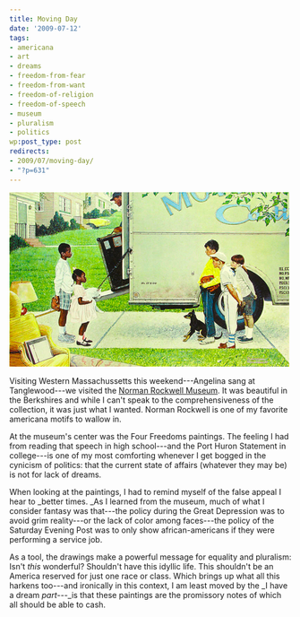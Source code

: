 ```yaml
---
title: Moving Day
date: '2009-07-12'
tags:
- americana
- art
- dreams
- freedom-from-fear
- freedom-from-want
- freedom-of-religion
- freedom-of-speech
- museum
- pluralism
- politics
wp:post_type: post
redirects:
- 2009/07/moving-day/
- "?p=631"
---
```


![norman rockwell - moving day](2009-07-12-Moving-Day/norman-rockwell-moving-day-500x311.png "norman rockwell - moving day")

Visiting Western Massachussetts this weekend---Angelina sang at Tanglewood---we visited the [Norman Rockwell Museum](http://www.nrm.org/). It was beautiful in the Berkshires and while I can't speak to the comprehensiveness of the collection, it was just what I wanted. Norman Rockwell is one of my favorite americana motifs to wallow in.

At the museum's center was the Four Freedoms paintings. The feeling I had from reading that speech in high school---and the Port Huron Statement in college---is one of my most comforting whenever I get bogged in the cynicism of politics: that the current state of affairs (whatever they may be) is not for lack of dreams.

When looking at the paintings, I had to remind myself of the false appeal I hear to _better times. _As I learned from the museum, much of what I consider fantasy was that---the policy during the Great Depression was to avoid grim reality---or the lack of color among faces---the policy of the Saturday Evening Post was to only show african-americans if they were performing a service job.

As a tool, the drawings make a powerful message for equality and pluralism: Isn't _this_ wonderful? Shouldn't have this idyllic life. This shouldn't be an America reserved for just one race or class. Which brings up what all this harkens too---and ironically in this context, I am least moved by the _I have a dream _part_---_is that these paintings are the promissory notes of which all should be able to cash.
